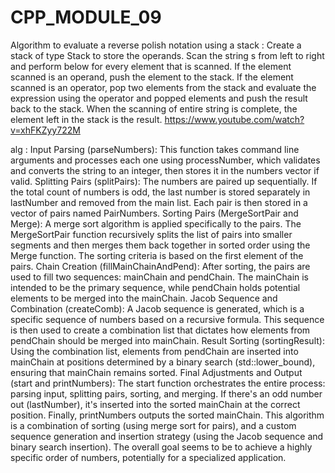 # CPP_MODULE_09 

Algorithm to evaluate a reverse polish notation using a stack :
Create a stack of type Stack<Integer> to store the operands.
Scan the string s from left to right and perform below for every element that is scanned.
If the element scanned is an operand, push the element to the stack.
If the element scanned is an operator, pop two elements from the stack and evaluate the expression using the operator and popped elements and push the result back to the stack.
When the scanning of entire string is complete, the element left in the stack is the result.
https://www.youtube.com/watch?v=xhFKZyy722M

alg :
Input Parsing (parseNumbers):
This function takes command line arguments and processes each one using processNumber, which validates and converts the string to an integer, then stores it in the numbers vector if valid.
Splitting Pairs (splitPairs):
The numbers are paired up sequentially. If the total count of numbers is odd, the last number is stored separately in lastNumber and removed from the main list.
Each pair is then stored in a vector of pairs named PairNumbers.
Sorting Pairs (MergeSortPair and Merge):
A merge sort algorithm is applied specifically to the pairs. The MergeSortPair function recursively splits the list of pairs into smaller segments and then merges them back together in sorted order using the Merge function. The sorting criteria is based on the first element of the pairs.
Chain Creation (fillMainChainAndPend):
After sorting, the pairs are used to fill two sequences: mainChain and pendChain. The mainChain is intended to be the primary sequence, while pendChain holds potential elements to be merged into the mainChain.
Jacob Sequence and Combination (createComb):
A Jacob sequence is generated, which is a specific sequence of numbers based on a recursive formula. This sequence is then used to create a combination list that dictates how elements from pendChain should be merged into mainChain.
Result Sorting (sortingResult):
Using the combination list, elements from pendChain are inserted into mainChain at positions determined by a binary search (std::lower_bound), ensuring that mainChain remains sorted.
Final Adjustments and Output (start and printNumbers):
The start function orchestrates the entire process: parsing input, splitting pairs, sorting, and merging. If there's an odd number out (lastNumber), it's inserted into the sorted mainChain at the correct position.
Finally, printNumbers outputs the sorted mainChain.
This algorithm is a combination of sorting (using merge sort for pairs), and a custom sequence generation and insertion strategy (using the Jacob sequence and binary search insertion). The overall goal seems to be to achieve a highly specific order of numbers, potentially for a specialized application.
